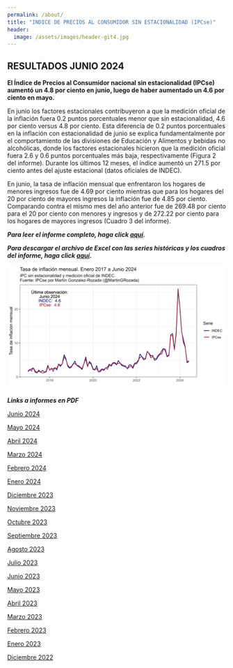 ```yaml
---
permalink: /about/
title: "INDICE DE PRECIOS AL CONSUMIDOR SIN ESTACIONALIDAD (IPCse)"
header:
  image: /assets/images/header-git4.jpg
---
```


## RESULTADOS JUNIO 2024

**El Índice de Precios al Consumidor nacional sin estacionalidad (IPCse) aumentó un 4.8 por ciento en junio, luego de haber aumentado un 4.6 por ciento en mayo.**

En junio los factores estacionales contribuyeron a que la medición oficial de la inflación fuera 0.2 puntos porcentuales menor que sin estacionalidad, 4.6 por ciento versus 4.8 por ciento. Esta diferencia de 0.2 puntos porcentuales en la inflación con estacionalidad de junio se explica fundamentalmente por el comportamiento de las divisiones de Educación y Alimentos y bebidas no alcohólicas, donde los factores estacionales hicieron que la medición oficial fuera 2.6 y 0.6 puntos porcentuales más baja, respectivamente (Figura 2 del informe). Durante los últimos 12 meses, el índice aumentó un 271.5 por ciento antes del ajuste estacional (datos oficiales de INDEC).
<br>

En junio, la tasa de inflación mensual que enfrentaron los hogares de menores ingresos fue de 4.69 por ciento mientras que para los hogares del 20 por ciento de mayores ingresos la inflación fue de 4.85 por ciento. Comparando contra el mismo mes del año anterior fue de 269.48 por ciento para el 20 por ciento con menores y ingresos y de 272.22 por ciento para los hogares de mayores ingresos (Cuadro 3 del informe).<br>


***Para leer el informe completo, haga click [aquí](https://mrozada.github.io/IPCse/).***

***Para descargar el archivo de Excel con las series históricas y los cuadros del informe, haga click [aquí](https://github.com/mrozada/mrozada.github.io/raw/master/assets/excel/IPCse%20-%20Series%20hist%C3%B3ricas.xlsx).***


![Serie de tiempo IPCse e INDEC](/assets/images/LinePlotStatic.png)


***Links a informes en PDF***

[Junio 2024](https://github.com/mrozada/mrozada.github.io/blob/master/assets/pdf/IPCse%20-%202024-06%20-%20INDICE%20DE%20PRECIOS%20AL%20CONSUMIDOR%20SIN%20ESTACIONALIDAD.pdf)

[Mayo 2024](https://github.com/mrozada/mrozada.github.io/blob/master/assets/pdf/IPCse%20-%202024-05%20-%20INDICE%20DE%20PRECIOS%20AL%20CONSUMIDOR%20SIN%20ESTACIONALIDAD.pdf)

[Abril 2024](https://github.com/mrozada/mrozada.github.io/blob/master/assets/pdf/IPCse%20-%202024-04%20-%20INDICE%20DE%20PRECIOS%20AL%20CONSUMIDOR%20SIN%20ESTACIONALIDAD.pdf)

[Marzo 2024](https://github.com/mrozada/mrozada.github.io/blob/master/assets/pdf/IPCse%20-%202024-03%20-%20INDICE%20DE%20PRECIOS%20AL%20CONSUMIDOR%20SIN%20ESTACIONALIDAD.pdf)

[Febrero 2024](https://github.com/mrozada/mrozada.github.io/blob/master/assets/pdf/IPCse%20-%202024-02%20-%20INDICE%20DE%20PRECIOS%20AL%20CONSUMIDOR%20SIN%20ESTACIONALIDAD.pdf)

[Enero 2024](https://github.com/mrozada/mrozada.github.io/blob/master/assets/pdf/IPCse%20-%202024-01%20-%20INDICE%20DE%20PRECIOS%20AL%20CONSUMIDOR%20SIN%20ESTACIONALIDAD.pdf)

[Diciembre 2023](https://github.com/mrozada/mrozada.github.io/blob/master/assets/pdf/IPCse%20-%202023-12%20-%20INDICE%20DE%20PRECIOS%20AL%20CONSUMIDOR%20SIN%20ESTACIONALIDAD.pdf)

[Noviembre 2023](https://github.com/mrozada/mrozada.github.io/blob/master/assets/pdf/IPCse%20-%202023-11%20-%20INDICE%20DE%20PRECIOS%20AL%20CONSUMIDOR%20SIN%20ESTACIONALIDAD.pdf)

[Octubre 2023](https://github.com/mrozada/mrozada.github.io/blob/master/assets/pdf/IPCse%20-%202023-10%20-%20INDICE%20DE%20PRECIOS%20AL%20CONSUMIDOR%20SIN%20ESTACIONALIDAD.pdf)

[Septiembre 2023](https://github.com/mrozada/mrozada.github.io/blob/master/assets/pdf/IPCse%20-%202023-09%20-%20INDICE%20DE%20PRECIOS%20AL%20CONSUMIDOR%20SIN%20ESTACIONALIDAD.pdf)

[Agosto 2023](https://github.com/mrozada/mrozada.github.io/blob/master/assets/pdf/IPCse%20-%202023-08%20-%20INDICE%20DE%20PRECIOS%20AL%20CONSUMIDOR%20SIN%20ESTACIONALIDAD.pdf)

[Julio 2023](https://github.com/mrozada/mrozada.github.io/blob/master/assets/pdf/IPCse%20-%202023-07%20-%20INDICE%20DE%20PRECIOS%20AL%20CONSUMIDOR%20SIN%20ESTACIONALIDAD.pdf)

[Junio 2023](https://github.com/mrozada/mrozada.github.io/blob/master/assets/pdf/IPCse%20-%202023-06%20-%20INDICE%20DE%20PRECIOS%20AL%20CONSUMIDOR%20SIN%20ESTACIONALIDAD.pdf)

[Mayo 2023](https://github.com/mrozada/mrozada.github.io/blob/master/assets/pdf/IPCse%20-%202023-05%20-%20INDICE%20DE%20PRECIOS%20AL%20CONSUMIDOR%20SIN%20ESTACIONALIDAD.pdf)

[Abril 2023](https://github.com/mrozada/mrozada.github.io/blob/master/assets/pdf/IPCse%20-%202023-04%20-%20INDICE%20DE%20PRECIOS%20AL%20CONSUMIDOR%20SIN%20ESTACIONALIDAD.pdf)

[Marzo 2023](https://github.com/mrozada/mrozada.github.io/blob/master/assets/pdf/IPCse%20-%202023-03%20-%20INDICE%20DE%20PRECIOS%20AL%20CONSUMIDOR%20SIN%20ESTACIONALIDAD.pdf)

[Febrero 2023](https://github.com/mrozada/mrozada.github.io/blob/master/assets/pdf/IPCse%20-%202023-02%20-%20INDICE%20DE%20PRECIOS%20AL%20CONSUMIDOR%20SIN%20ESTACIONALIDAD.pdf)

[Enero 2023](https://github.com/mrozada/mrozada.github.io/blob/master/assets/pdf/IPCse%20-%202023-01%20-%20INDICE%20DE%20PRECIOS%20AL%20CONSUMIDOR%20SIN%20ESTACIONALIDAD.pdf)

[Diciembre 2022](https://github.com/mrozada/mrozada.github.io/blob/master/assets/pdf/IPCse%20-%202022-12%20-%20INDICE%20DE%20PRECIOS%20AL%20CONSUMIDOR%20SIN%20ESTACIONALIDAD.pdf)
